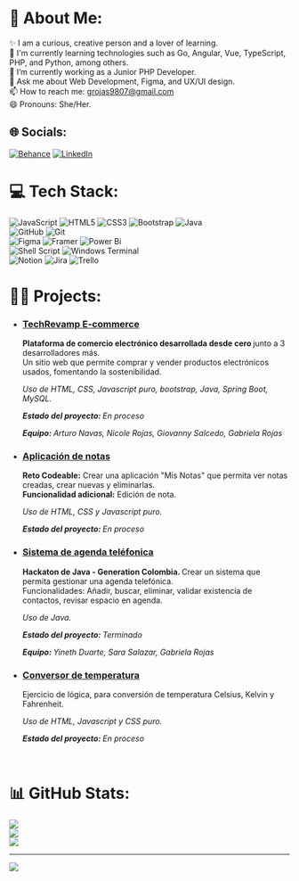 # 💫 About Me:
✨ I am a curious, creative person and a lover of learning.<br>🚀 I'm currently learning technologies such as Go, Angular, Vue, TypeScript, PHP, and Python, among others. <br>👯 I’m currently working as a Junior PHP Developer.<br>💬 Ask me about Web Development, Figma, and UX/UI design. <br>📫 How to reach me: grojas9807@gmail.com<br>😄 Pronouns: She/Her.


## 🌐 Socials:
[![Behance](https://img.shields.io/badge/Behance-1769ff?logo=behance&logoColor=white)](https://behance.net/gavrojas) [![LinkedIn](https://img.shields.io/badge/LinkedIn-%230077B5.svg?logo=linkedin&logoColor=white)](https://linkedin.com/in/gavrojas-dev) 

# 💻 Tech Stack:
![JavaScript](https://img.shields.io/badge/javascript-%23323330.svg?style=for-the-badge&logo=javascript&logoColor=%23F7DF1E) ![HTML5](https://img.shields.io/badge/html5-%23E34F26.svg?style=for-the-badge&logo=html5&logoColor=white) ![CSS3](https://img.shields.io/badge/css3-%231572B6.svg?style=for-the-badge&logo=css3&logoColor=white) ![Bootstrap](https://img.shields.io/badge/bootstrap-%238511FA.svg?style=for-the-badge&logo=bootstrap&logoColor=white) ![Java](https://img.shields.io/badge/java-%23ED8B00.svg?style=for-the-badge&logo=openjdk&logoColor=white) <br> ![GitHub](https://img.shields.io/badge/github-%23121011.svg?style=for-the-badge&logo=github&logoColor=white) ![Git](https://img.shields.io/badge/git-%23F05033.svg?style=for-the-badge&logo=git&logoColor=white) <br> ![Figma](https://img.shields.io/badge/figma-%23F24E1E.svg?style=for-the-badge&logo=figma&logoColor=white) ![Framer](https://img.shields.io/badge/Framer-black?style=for-the-badge&logo=framer&logoColor=blue) ![Power Bi](https://img.shields.io/badge/power_bi-F2C811?style=for-the-badge&logo=powerbi&logoColor=black) <br> ![Shell Script](https://img.shields.io/badge/shell_script-%23121011.svg?style=for-the-badge&logo=gnu-bash&logoColor=white) ![Windows Terminal](https://img.shields.io/badge/Windows%20Terminal-%234D4D4D.svg?style=for-the-badge&logo=windows-terminal&logoColor=white) <br> ![Notion](https://img.shields.io/badge/Notion-%23000000.svg?style=for-the-badge&logo=notion&logoColor=white) ![Jira](https://img.shields.io/badge/jira-%230A0FFF.svg?style=for-the-badge&logo=jira&logoColor=white)  ![Trello](https://img.shields.io/badge/Trello-%23026AA7.svg?style=for-the-badge&logo=Trello&logoColor=white)

# 👩‍💻 Projects:
<div id="projects">
  <ul>
    <li>
      <h3 >
        <a href="https://github.com/GioSalcedo/TechRevamp">TechRevamp E-commerce</a>
      </h3>
      <p><strong>Plataforma de comercio electrónico desarrollada desde cero </strong>junto a 3 desarrolladores más. <br>Un sitio web que permite comprar y vender productos electrónicos usados, fomentando la sostenibilidad.</p>
      <p><em>Uso de HTML, CSS, Javascript puro, bootstrap, Java, Spring Boot, MySQL.</em></p>
      <p><em><strong>Estado del proyecto: </strong>En proceso</em></p>
      <p><em><strong>Equipo: </strong>Arturo Navas, Nicole Rojas, Giovanny Salcedo, Gabriela Rojas</em></p>
    </li>
    <li>
      <h3 >
        <a href="https://gavrojas.github.io/Reto-codeable">Aplicación de notas</a>
      </h3>
      <p><strong>Reto Codeable:</strong> Crear una aplicación "Mis Notas" que permita ver notas creadas, crear nuevas y eliminarlas.<br><strong>Funcionalidad adicional:</strong> Edición de nota.</p>
      <p><em>Uso de HTML, CSS y Javascript puro.</em></p>
      <p><em><strong>Estado del proyecto: </strong>En proceso</em></p>
    </li>
    <li>
      <h3 >
        <a href="https://github.com/gavrojas/AgendaTelefonica">Sistema de agenda teléfonica</a>
      </h3>
      <p><strong>Hackaton de Java - Generation Colombia. </strong>Crear un sistema que permita gestionar una agenda telefónica.<br>Funcionalidades: Añadir, buscar, eliminar, validar existencia de contactos, revisar espacio en agenda.</p>
      <p><em>Uso de Java.</em></p>
      <p><em><strong>Estado del proyecto: </strong>Terminado</em></p>
      <p><em><strong>Equipo: </strong>Yineth Duarte, Sara Salazar, Gabriela Rojas</em></p>
    </li>
    <li>
      <h3 >
        <a href="https://gavrojas.github.io/logica-programacion-2/">Conversor de temperatura</a>
      </h3>
      <p>Ejercicio de lógica, para conversión de temperatura Celsius, Kelvin y Fahrenheit.</p>
      <p><em>Uso de HTML, Javascript y CSS puro.</em></p>
      <p><em><strong>Estado del proyecto: </strong>En proceso</em></p>
    </li>
  </ul>
</div>

<br clear="both" />

# 📊 GitHub Stats:
![](https://github-readme-stats.vercel.app/api?username=gavrojas&theme=dark&hide_border=false&include_all_commits=true&count_private=true)<br/>
![](https://github-readme-streak-stats.herokuapp.com/?user=gavrojas&theme=dark&hide_border=false)<br/>
![](https://github-readme-stats.vercel.app/api/top-langs/?username=gavrojas&theme=dark&hide_border=false&include_all_commits=true&count_private=true&layout=compact)

---
[![](https://visitcount.itsvg.in/api?id=gavrojas&icon=0&color=12)](https://visitcount.itsvg.in)

<!-- Created with GPRM ( https://gprm.itsvg.in ) -->
